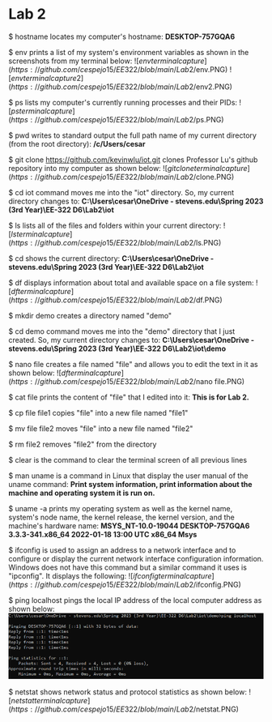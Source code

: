 # Lab 2 #
$ hostname locates my computer's hostname: **DESKTOP-757GQA6**

$ env prints a list of my system's environment variables as shown in the screenshots from my terminal below:
![$env terminal capture](https://github.com/cespejo15/EE322/blob/main/Lab2/$env.PNG)
![$env terminal capture 2](https://github.com/cespejo15/EE322/blob/main/Lab2/$env2.PNG)

$ ps lists my computer's currently running processes and their PIDs:
![$ps terminal capture](https://github.com/cespejo15/EE322/blob/main/Lab2/$ps.PNG)

$ pwd writes to standard output the full path name of my current directory (from the root directory): **/c/Users/cesar**

$ git clone https://github.com/kevinwlu/iot.git clones Professor Lu's github repository into my computer as shown below:
![$git clone terminal capture](https://github.com/cespejo15/EE322/blob/main/Lab2/$clone.PNG)

$ cd iot command moves me into the "iot" directory. So, my current directory changes to: **C:\Users\cesar\OneDrive - stevens.edu\Spring 2023 (3rd Year)\EE-322 D6\Lab2\iot**

$ ls lists all of the files and folders within your current directory:
![$ls terminal capture](https://github.com/cespejo15/EE322/blob/main/Lab2/$ls.PNG)

$ cd shows the current directory: **C:\Users\cesar\OneDrive - stevens.edu\Spring 2023 (3rd Year)\EE-322 D6\Lab2\iot**

$ df displays information about total and available space on a file system:
![$df terminal capture](https://github.com/cespejo15/EE322/blob/main/Lab2/$df.PNG)

$ mkdir demo creates a directory named "demo"

$ cd demo command moves me into the "demo" directory that I just created. So, my current directory changes to: **C:\Users\cesar\OneDrive - stevens.edu\Spring 2023 (3rd Year)\EE-322 D6\Lab2\iot\demo**

$ nano file creates a file named "file" and allows you to edit the text in it as shown below:
![$df terminal capture](https://github.com/cespejo15/EE322/blob/main/Lab2/$nano file.PNG)

$ cat file prints the content of "file" that I edited into it: **This is for Lab 2.**

$ cp file file1 copies "file" into a new file named "file1"

$ mv file file2 moves "file" into a new file named "file2"

$ rm file2 removes "file2" from the directory

$ clear is the command to clear the terminal screen of all previous lines

$ man uname is a command in Linux that display the user manual of the uname command: **Print system information, print information about the machine and operating system it is run on.**

$ uname -a prints my operating system as well as the kernel name, system's node name, the kernel release, the kernel version, and the machine's hardware name:
**MSYS_NT-10.0-19044 DESKTOP-757GQA6 3.3.3-341.x86_64 2022-01-18 13:00 UTC x86_64 Msys**

$ ifconfig is used to assign an address to a network interface and to configure or display the current network interface configuration information. Windows does not have this command but a similar command it uses is "ipconfig". It displays the following:
![$ifconfig terminal capture](https://github.com/cespejo15/EE322/blob/main/Lab2/$ifconfig.PNG)

$ ping localhost pings the local IP address of the local computer address as shown below:
![$ping localhost terminal capture](https://github.com/cespejo15/EE322/blob/main/Lab2/%24ping%20localhost.PNG)

$ netstat shows network status and protocol statistics as shown below:
![$netstat terminal capture](https://github.com/cespejo15/EE322/blob/main/Lab2/$netstat.PNG)
